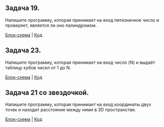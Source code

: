 ## Задача 19. 
Напишите программу, которая принимает на вход пятизначное число и проверяет, является ли оно палиндромом.

[Блок-схема](Task19/diagram.drawio.png) | [Код](Task19/Program.cs)

## Задача 23. 
Напишите программу, которая принимает на вход число (N) и выдаёт таблицу кубов чисел от 1 до N.

[Блок-схема](Task23/diagram.drawio.png) | [Код](Task23/Program.cs)

## Задача 21 со звездочкой. 
Напишите программу, которая принимает на вход координаты двух точек и находит расстояние между ними в 3D пространстве.

[Блок-схема](Task21/diagram.drawio.png) | [Код](Task21/Program.cs)